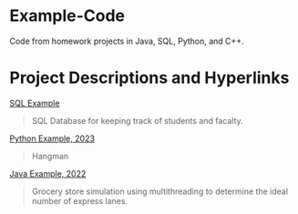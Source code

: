 # Example-Code

Code from homework projects in Java, SQL, Python, and C++.

# Project Descriptions and Hyperlinks


[SQL Example](https://github.com/Anna-E-Crafton/Example-Code/blob/main/FinalScriptClean.txt)

  > SQL Database for keeping track of students and facalty. 


[Python Example, 2023](https://github.com/Anna-E-Crafton/Example-Code/blob/main/Project6.py)

  > Hangman


[Java Example, 2022](https://github.com/Anna-E-Crafton/Example-Code/blob/main/CraftonAnnaSimulation.java)

  > Grocery store simulation using multithreading to determine the ideal number of express lanes.














